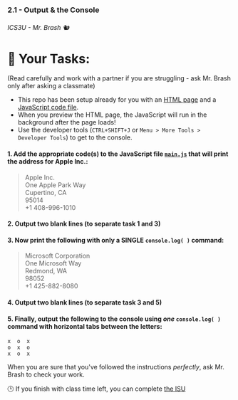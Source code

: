 ### 2.1 - Output & the Console
###### ICS3U - Mr. Brash 🐿️

# 📝 Your Tasks:
(Read carefully and work with a partner if you are struggling - ask Mr. Brash only after asking a classmate)

- This repo has been setup already for you with an [HTML page](./index.html) and a [JavaScript code file](./scripts/main.js).
- When you preview the HTML page, the JavaScript will run in the background after the page loads!
- Use the developer tools (`CTRL+SHIFT+J` or `Menu > More Tools > Developer Tools`) to get to the console.

#### 1. Add the appropriate code(s) to the JavaScript file [`main.js`](./scripts/main.js) that will print the address for Apple Inc.:

>Apple Inc.<br>One Apple Park Way<br>Cupertino, CA<br>95014<br>+1 408-996-1010

#### 2. Output two blank lines (to separate task 1 and 3)

#### 3. Now print the following with only a SINGLE `console.log( )` command:

>Microsoft Corporation<br>One Microsoft Way<br>Redmond, WA<br>98052<br>+1 425-882-8080

#### 4. Output two blank lines (to separate task 3 and 5)

#### 5. Finally, output the following to the console using _one_ `console.log( )` command with horizontal tabs between the letters:

```
x  o  x
o  x  o
x  o  x
```

When you are sure that you've followed the instructions _perfectly_, ask Mr. Brash to check your work.

🕒 If you finish with class time left, you can complete [the ISU](https://classroom.google.com)
